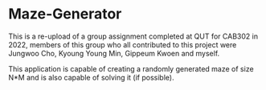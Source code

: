 # Maze-Generator
This is a re-upload of a group assignment completed at QUT for CAB302 in 2022, members of this group who all contributed to this project were Jungwoo Cho, Kyoung Young Min, Gippeum Kwoen and myself. 

This application is capable of creating a randomly generated maze of size N*M and is also capable of solving it (if possible).

